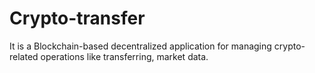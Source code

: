 # Crypto-transfer
It is a Blockchain-based decentralized application for managing crypto-related operations like transferring, market data.
